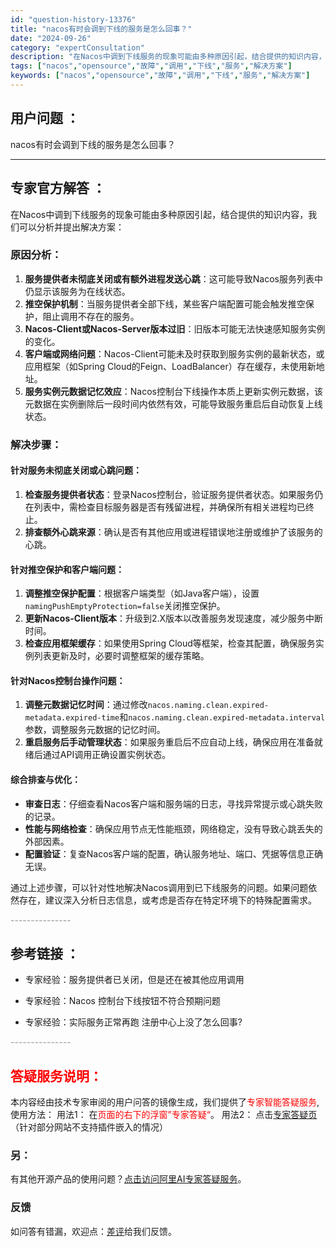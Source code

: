 ```yaml
---
id: "question-history-13376"
title: "nacos有时会调到下线的服务是怎么回事？"
date: "2024-09-26"
category: "expertConsultation"
description: "在Nacos中调到下线服务的现象可能由多种原因引起，结合提供的知识内容，我们可以分析并提出解决方案：### 原因分析：1. **服务提供者未彻底关闭或有额外进程发送心跳**：这可能导致Nacos服务列表中仍显示该服务为在线状态。2. **推空保护机制**：当服务提供者全部下线，某些客户端配置可能会触"
tags: ["nacos","opensource","故障","调用","下线","服务","解决方案"]
keywords: ["nacos","opensource","故障","调用","下线","服务","解决方案"]
---
```


## 用户问题 ： 
 nacos有时会调到下线的服务是怎么回事？  

---------------
## 专家官方解答 ：

在Nacos中调到下线服务的现象可能由多种原因引起，结合提供的知识内容，我们可以分析并提出解决方案：

### 原因分析：

1. **服务提供者未彻底关闭或有额外进程发送心跳**：这可能导致Nacos服务列表中仍显示该服务为在线状态。
2. **推空保护机制**：当服务提供者全部下线，某些客户端配置可能会触发推空保护，阻止调用不存在的服务。
3. **Nacos-Client或Nacos-Server版本过旧**：旧版本可能无法快速感知服务实例的变化。
4. **客户端或网络问题**：Nacos-Client可能未及时获取到服务实例的最新状态，或应用框架（如Spring Cloud的Feign、LoadBalancer）存在缓存，未使用新地址。
5. **服务实例元数据记忆效应**：Nacos控制台下线操作本质上更新实例元数据，该元数据在实例删除后一段时间内依然有效，可能导致服务重启后自动恢复上线状态。

### 解决步骤：

#### 针对服务未彻底关闭或心跳问题：

1. **检查服务提供者状态**：登录Nacos控制台，验证服务提供者状态。如果服务仍在列表中，需检查目标服务器是否有残留进程，并确保所有相关进程均已终止。
2. **排查额外心跳来源**：确认是否有其他应用或进程错误地注册或维护了该服务的心跳。

#### 针对推空保护和客户端问题：

1. **调整推空保护配置**：根据客户端类型（如Java客户端），设置`namingPushEmptyProtection=false`关闭推空保护。
2. **更新Nacos-Client版本**：升级到2.X版本以改善服务发现速度，减少服务中断时间。
3. **检查应用框架缓存**：如果使用Spring Cloud等框架，检查其配置，确保服务实例列表更新及时，必要时调整框架的缓存策略。

#### 针对Nacos控制台操作问题：

1. **调整元数据记忆时间**：通过修改`nacos.naming.clean.expired-metadata.expired-time`和`nacos.naming.clean.expired-metadata.interval`参数，调整服务元数据的记忆时间。
2. **重启服务后手动管理状态**：如果服务重启后不应自动上线，确保应用在准备就绪后通过API调用正确设置实例状态。

#### 综合排查与优化：

- **审查日志**：仔细查看Nacos客户端和服务端的日志，寻找异常提示或心跳失败的记录。
- **性能与网络检查**：确保应用节点无性能瓶颈，网络稳定，没有导致心跳丢失的外部因素。
- **配置验证**：复查Nacos客户端的配置，确认服务地址、端口、凭据等信息正确无误。

通过上述步骤，可以针对性地解决Nacos调用到已下线服务的问题。如果问题依然存在，建议深入分析日志信息，或考虑是否存在特定环境下的特殊配置需求。


<font color="#949494">---------------</font> 


## 参考链接 ：

* 专家经验：服务提供者已关闭，但是还在被其他应用调用 
 
 * 专家经验：Nacos 控制台下线按钮不符合预期问题 
 
 * 专家经验：实际服务正常再跑 注册中心上没了怎么回事? 


 <font color="#949494">---------------</font> 
 


## <font color="#FF0000">答疑服务说明：</font> 

本内容经由技术专家审阅的用户问答的镜像生成，我们提供了<font color="#FF0000">专家智能答疑服务</font>,使用方法：
用法1： 在<font color="#FF0000">页面的右下的浮窗”专家答疑“</font>。
用法2： 点击[专家答疑页](https://answer.opensource.alibaba.com/docs/intro)（针对部分网站不支持插件嵌入的情况）
### 另：


有其他开源产品的使用问题？[点击访问阿里AI专家答疑服务](https://answer.opensource.alibaba.com/docs/intro)。
### 反馈
如问答有错漏，欢迎点：[差评](https://ai.nacos.io/user/feedbackByEnhancerGradePOJOID?enhancerGradePOJOId=13874)给我们反馈。
